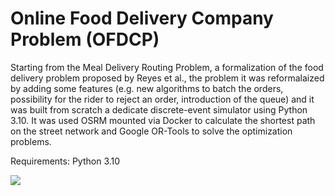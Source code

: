 # Online Food Delivery Company Problem (OFDCP)

Starting from the Meal Delivery Routing Problem, a formalization of the food delivery problem proposed by Reyes et al., the problem it was reformalaized by adding some features (e.g. new algorithms to batch the orders, possibility for the rider to reject an order, introduction of the queue) and it was built from scratch a dedicate discrete-event simulator using Python 3.10. It was used OSRM mounted via Docker to calculate the shortest path on the street network and Google OR-Tools to solve the optimization problems. 

Requirements: Python 3.10

<img src="https://raw.githubusercontent.com/maurosaladino/food-delivery-simulator/main/public/demo.gif">
